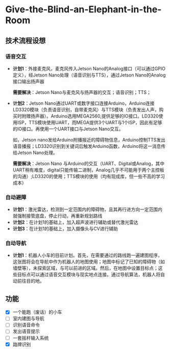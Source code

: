 # Give-the-Blind-an-Elephant-in-the-Room

## 技术流程设想

### 语音交互

- **计划1**：外接麦克风，麦克风传入Jetson Nano的Analog接口（可以通过GPIO定义），经Jetson Nano处理（语音识别与TTS），通过Jetson Nano的Analog接口输出扬声器

  **需要解决**：Jetson Nano与麦克风与扬声器的交互；语音识别；TTS；

- **计划2**：Jetson Nano通过UART或数字接口连接Arduino，Arduino连接LD3320模块（负责语音识别，自带麦克风）与TTS模块（负责发出人声，购买时附赠扬声器）。Arduino选用MEGA2560,提供足够的IO接口。LD3320使用ISP，TTS模块使用UART，而MEGA提供3个UART与1个ISP，因此有足够的IO接口。再使用一个UART接口与Jetson Nano交互。

  如，Jetson nano发给Arduino附播报近的障碍物信息，Arduino控制TTS发出语音播报；LD3320识别到关键词后触发Arduino函数，Arduino将这一消息传给Jetson Nano处理。

  **需要解决**：Jetson Nano 与Arduino的交互（UART、Digital或Analog，其中UART稍有难度，digital只能传输二进制，Analog几乎不可能用于两个主控板的沟通）;LD3320的使用；TTS模块的使用（均有现成库，但一些不高的学习成本）

### 自动避障

- **计划1**：激光雷达，检测到一定范围内的障碍物，且其再行进方向一定范围内就强制接管底盘，停止行动，再重新规划路线
- **计划2**：在计划1的基础上，加入超声波进行辅助或替代激光雷达
- **计划3**：在计划1的基础上，加入摄像头与CV进行辅助

### 自动导航

- **计划1**：机器人小车的目前计划。首先，在需要通过的路线跑一遍建图程序，这张图将会在导航中作为机器人的地图使用；地图中标记了已知的障碍物（如墙壁等），未探索区域，与可以前进的区域。然后，在地图中设置目标点；这些目标点可以通过语音交互模块与现实地点连接。通过导航算法，机器人将自动前往目的地。

## 功能

- [x] 一个能跑（废话）的小车
- [ ] 室内建图与导航
- [ ] 识别语音命令
- [ ] 发出语音提示
- [ ] 一套摇杆输入系统
- [x] 路牌识别